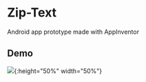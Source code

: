 # Zip-Text
Android app prototype made with AppInventor

## Demo
![](/Docs/ziptextdemo3.gif){:height="50%" width="50%"}
